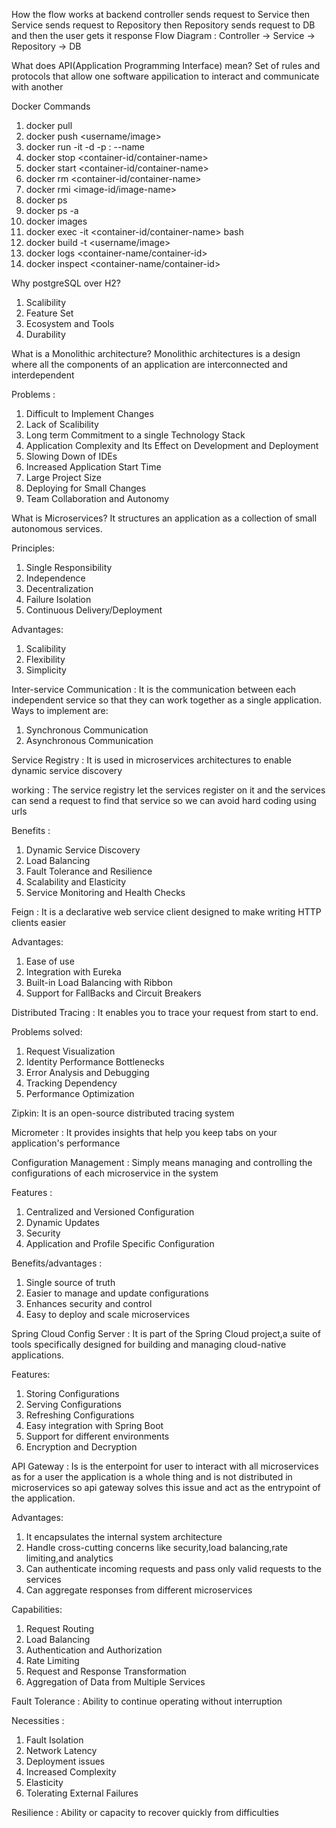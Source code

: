How the flow works at backend 
controller sends request to Service then Service sends request to Repository then Repository sends request to DB and then the user gets it response
Flow Diagram : Controller → Service → Repository → DB

What does API(Application Programming Interface) mean?
Set of rules and protocols that allow one software appilication to interact and communicate with another

Docker Commands
1) docker pull <image>
2) docker push <username/image>
3) docker run -it -d -p <host-port>:<container-port> --name <name> <image>
4) docker stop <container-id/container-name>
5) docker start <container-id/container-name>
6) docker rm <container-id/container-name>
7) docker rmi <image-id/image-name>
8) docker ps
9) docker ps -a
10) docker images
11) docker exec -it <container-id/container-name> bash
12) docker build -t <username/image>
13) docker logs <container-name/container-id>
14) docker inspect <container-name/container-id>

Why postgreSQL over H2?
1) Scalibility
2) Feature Set
3) Ecosystem and Tools
4) Durability

What is a Monolithic architecture?
Monolithic architectures is a design where all the components of an application are interconnected and interdependent

Problems : 
1) Difficult to Implement Changes
2) Lack of Scalibility
3) Long term Commitment to a single Technology Stack
4) Application Complexity and Its Effect on Development and Deployment
5) Slowing Down of IDEs
6) Increased Application Start Time
7) Large Project Size
8) Deploying for Small Changes
9) Team Collaboration and Autonomy

What is Microservices?
It structures an application as a collection of small autonomous services.

Principles: 
1) Single Responsibility 
2) Independence
3) Decentralization
4) Failure Isolation
5) Continuous Delivery/Deployment
   
Advantages:
1) Scalibility
2) Flexibility
3) Simplicity

Inter-service Communication : It is the communication between each independent service so that they can work together as a single application.
Ways to implement are:
1) Synchronous Communication
2) Asynchronous Communication

Service Registry : It is used in microservices architectures to enable dynamic service discovery

working : The service registry let the services register on it and the services can send a request to find that service so we can avoid hard coding using urls

Benefits :
1) Dynamic Service Discovery
2) Load Balancing
3) Fault Tolerance and Resilience
4) Scalability and Elasticity
5) Service Monitoring and Health Checks

Feign : It is a declarative web service client designed to make writing HTTP clients easier

Advantages:
1) Ease of use
2) Integration with Eureka
3) Built-in Load Balancing with Ribbon
4) Support for FallBacks and Circuit Breakers

Distributed Tracing : It enables you to trace your request from start to end.

Problems solved:
1) Request Visualization
2) Identity Performance Bottlenecks
3) Error Analysis and Debugging
4) Tracking Dependency
5) Performance Optimization

Zipkin: It is an open-source distributed tracing system

Micrometer : It provides insights that help you keep tabs on your application's performance

Configuration Management : Simply means managing and controlling the configurations of each microservice in the system

Features : 
1) Centralized and Versioned Configuration
2) Dynamic Updates
3) Security
4) Application and Profile Specific Configuration

Benefits/advantages :
1) Single source of truth
2) Easier to manage and update configurations
3) Enhances security and control
4) Easy to deploy and scale microservices 

Spring Cloud Config Server : It is part of the Spring Cloud project,a suite of tools specifically designed for building and managing cloud-native applications.

Features:
1) Storing Configurations
2) Serving Configurations
3) Refreshing Configurations
4) Easy integration with Spring Boot
5) Support for different environments
6) Encryption and Decryption

API Gateway : Is is the enterpoint for user to interact with all microservices as for a user the application is a whole thing and is not distributed in microservices so api gateway solves this issue and act as the entrypoint of the application.

Advantages:
1) It encapsulates the internal system architecture
2) Handle cross-cutting concerns like security,load balancing,rate limiting,and analytics
3) Can authenticate incoming requests and pass only valid requests to the services
4) Can aggregate responses from different microservices

Capabilities:
1) Request Routing
2) Load Balancing
3) Authentication and Authorization
4) Rate Limiting
5) Request and Response Transformation
6) Aggregation of Data from Multiple Services

Fault Tolerance : Ability to continue operating without interruption

Necessities : 
1) Fault Isolation
2) Network Latency
3) Deployment issues
4) Increased Complexity
5) Elasticity
6) Tolerating External Failures

Resilience : Ability or capacity to recover quickly from difficulties
